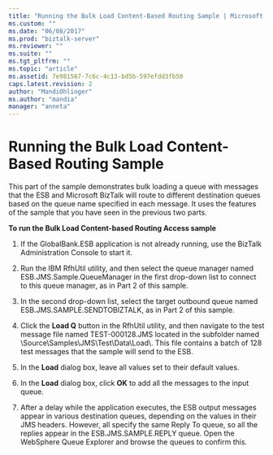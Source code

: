 ```yaml
---
title: "Running the Bulk Load Content-Based Routing Sample | Microsoft Docs"
ms.custom: ""
ms.date: "06/08/2017"
ms.prod: "biztalk-server"
ms.reviewer: ""
ms.suite: ""
ms.tgt_pltfrm: ""
ms.topic: "article"
ms.assetid: 7e981567-7c6c-4c13-bd5b-597efdd3fb50
caps.latest.revision: 2
author: "MandiOhlinger"
ms.author: "mandia"
manager: "anneta"
---
```

# Running the Bulk Load Content-Based Routing Sample
This part of the sample demonstrates bulk loading a queue with messages that the ESB and Microsoft BizTalk will route to different destination queues based on the queue name specified in each message. It uses the features of the sample that you have seen in the previous two parts.  
  
 **To run the Bulk Load Content-based Routing Access sample**  
  
1.  If the GlobalBank.ESB application is not already running, use the BizTalk Administration Console to start it.  
  
2.  Run the IBM RfhUtil utility, and then select the queue manager named ESB.JMS.Sample.QueueManager in the first drop-down list to connect to this queue manager, as in Part 2 of this sample.  
  
3.  In the second drop-down list, select the target outbound queue named ESB.JMS.SAMPLE.SENDTOBIZTALK, as in Part 2 of this sample.  
  
4.  Click the **Load Q** button in the RfhUtil utility, and then navigate to the test message file named TEST-000128.JMS located in the subfolder named \Source\Samples\JMS\Test\Data\Load\\. This file contains a batch of 128 test messages that the sample will send to the ESB.  
  
5.  In the **Load** dialog box, leave all values set to their default values.  
  
6.  In the **Load** dialog box, click **OK** to add all the messages to the input queue.  
  
7.  After a delay while the application executes, the ESB output messages appear in various destination queues, depending on the values in their JMS headers. However, all specify the same Reply To queue, so all the replies appear in the ESB.JMS.SAMPLE.REPLY queue. Open the WebSphere Queue Explorer and browse the queues to confirm this.